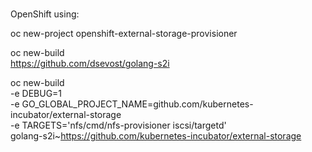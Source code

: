 #
#
#

OpenShift using:

oc new-project openshift-external-storage-provisioner

oc new-build \
    https://github.com/dsevost/golang-s2i

oc new-build \
    -e DEBUG=1 \
    -e GO_GLOBAL_PROJECT_NAME=github.com/kubernetes-incubator/external-storage \
    -e TARGETS='nfs/cmd/nfs-provisioner iscsi/targetd' \
    golang-s2i~https://github.com/kubernetes-incubator/external-storage
